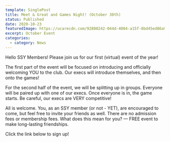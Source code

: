 ```yaml
---
template: SinglePost
title: Meet & Great and Games Night! (October 30th)
status: Published
date: 2020-10-23
featuredImage: https://ucarecdn.com/92800242-044d-4004-a15f-8bd45ed86a9a
excerpt: October Event
categories:
  - category: News
---
```

Hello SSY Members! Please join us for our first (virtual) event of the year!

The first part of the event will be focused on introducing and officially welcoming YOU to the club. Our execs will introduce themselves, and then onto the games!

For the second half of the event, we will be splitting up in groups. Everyone will be paired up with one of our execs. Once everyone is in, the game starts. Be careful, our execs are VERY competitive!

All is welcome. You, as an SSY member (or not - YET), are encouraged to come, but feel free to invite your friends as well. There are no admission fees or membership fees. What does this mean for you? — FREE event to make long-lasting friendships.

Click the link below to sign up!